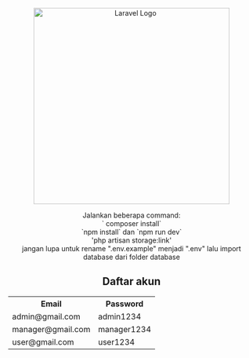 <p align="center"><a href="https://laravel.com" target="_blank"><img src="https://raw.githubusercontent.com/laravel/art/master/logo-lockup/5%20SVG/2%20CMYK/1%20Full%20Color/laravel-logolockup-cmyk-red.svg" width="400" alt="Laravel Logo"></a></p>
<center>
    Jalankan beberapa command:
    <br>
   ` composer install`
    <br>
        `npm install` dan `npm run dev`
    <br>
    'php artisan storage:link'
    <br>
    jangan lupa untuk rename ".env.example" menjadi ".env" lalu import database dari folder database
    <h2>Daftar akun</h2>
<table>
        <tr>
            <th>Email</th>
            <th>Password</th>
        </tr>
        <tr>
            <td>admin@gmail.com</td>
            <td>admin1234</td>
        </tr>
        <tr>
            <td>manager@gmail.com</td>
            <td>manager1234</td>
        </tr>
        <tr>
            <td>user@gmail.com</td>
            <td>user1234</td>
        </tr>
    
 
</center>
